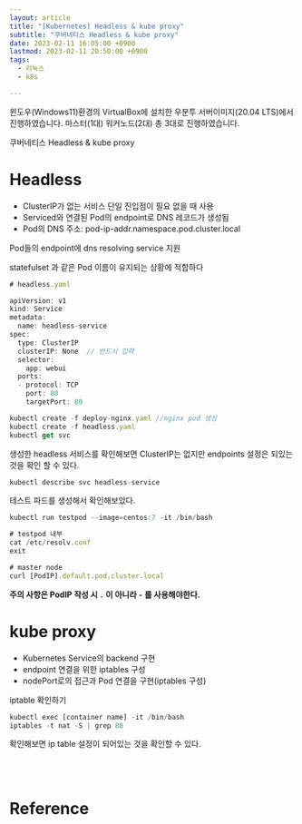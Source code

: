 ```yaml
---
layout: article
title: "[Kubernetes] Headless & kube proxy"
subtitle: "쿠버네티스 Headless & kube proxy"
date: 2023-02-11 16:05:00 +0900
lastmod: 2023-02-11 20:50:00 +0900
tags: 
  - 리눅스
  - k8s

---
```


<!--more-->  
윈도우(Windows11)환경의 VirtualBox에 설치한 우분투 서버이미지(20.04 LTS)에서 진행하였습니다. 마스터(1대) 워커노드(2대) 총 3대로 진행하였습니다.<br/>


쿠버네티스 Headless & kube proxy<br/>

# Headless

- ClusterIP가 없는 서비스 단일 진입점이 필요 없을 때 사용<br/>
- Serviced와 연결된 Pod의 endpoint로 DNS 레코드가 생성됨<br/>
- Pod의 DNS 주소: pod-ip-addr.namespace.pod.cluster.local<br/>

Pod들의 endpoint에 dns resolving service 지원<br/>

statefulset 과 같은 Pod 이름이 유지되는 상황에 적합하다

```javascript
# headless.yaml

apiVersion: v1
kind: Service
metadata:
  name: headless-service
spec:
  type: ClusterIP
  clusterIP: None  // 반드시 입력
  selector:
    app: webui
  ports:
  - protocol: TCP
    port: 80
    targetPort: 80
```

```javascript
kubectl create -f deploy-nginx.yaml //nginx pod 생성
kubectl create -f headless.yaml
kubectl get svc
```

생성한 headless 서비스를 확인해보면 ClusterIP는 없지만 endpoints 설정은 되있는 것을 확인 할 수 있다.<br/>

```javascript
kubectl describe svc headless-service
```

테스트 파드를 생성해서 확인해보았다.<br/>

```javascript
kubectl run testpod --image=centos:7 -it /bin/bash

# testpod 내부
cat /etc/resolv.conf
exit

# master node
curl [PodIP].default.pod.cluster.local
```

<b>주의 사항은 PodIP 작성 시 `.` 이 아니라 `-` 를 사용해야한다.</b><br/>


# kube proxy

- Kubernetes Service의 backend 구현<br/>
- endpoint 연결을 위한 iptables 구성<br/>
- nodePort로의 접근과 Pod 연결을 구현(iptables 구성)<br/>

iptable 확인하기

```javascript
kubectl exec [container name] -it /bin/bash
iptables -t nat -S | grep 80
```

확인해보면 ip table 설정이 되어있는 것을 확인할 수 있다.

<br/>
<br/>

# Reference

